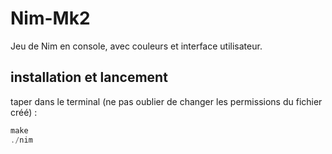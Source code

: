 # Nim-Mk2

Jeu de Nim en console, avec couleurs et interface utilisateur.

## installation et lancement

taper dans le terminal (ne pas oublier de changer les permissions du fichier créé) :
```powershell
make
./nim
```


